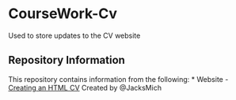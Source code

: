 # CourseWork-Cv
Used to store updates to the CV website


<h2> Repository Information </h2>
This repository contains information from the following:
* Website - <a href="website/cv.html">Creating an HTML CV</a>
Created by @JacksMich
